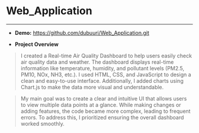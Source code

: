 # Web_Application

---

+ **Demo:** https://github.com/dubuuri/Web_Application.git

+ **Project Overview**

> I created a Real-time Air Quality Dashboard to help users easily check air quality data and weather. The dashboard displays real-time information like temperature, humidity, and pollutant levels (PM2.5, PM10, NOx, NH3, etc.). I used HTML, CSS, and JavaScript to design a clean and easy-to-use interface. Additionally, I added charts using Chart.js to make the data more visual and understandable.

> My main goal was to create a clear and intuitive UI that allows users to view multiple data points at a glance. While making changes or adding features, the code became more complex, leading to frequent errors. To address this, I prioritized ensuring the overall dashboard worked smoothly.
